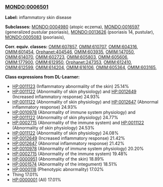 
### [MONDO:0006501](http://purl.obolibrary.org/obo/MONDO_0006501)
**Label:** inflammatory skin disease

**Subclasses:** [MONDO:0004980](http://purl.obolibrary.org/obo/MONDO_0004980) (atopic eczema), [MONDO:0016597](http://purl.obolibrary.org/obo/MONDO_0016597) (generalized pustular psoriasis), [MONDO:0013626](http://purl.obolibrary.org/obo/MONDO_0013626) (psoriasis 14, pustular), [MONDO:0005083](http://purl.obolibrary.org/obo/MONDO_0005083) (psoriasis), 

**Corr. equiv. classes:** [OMIM:607857](http://purl.obolibrary.org/obo/OMIM_607857), [OMIM:610707](http://purl.obolibrary.org/obo/OMIM_610707), [OMIM:604316](http://purl.obolibrary.org/obo/OMIM_604316), [OMIM:601454](http://purl.obolibrary.org/obo/OMIM_601454), [Orphanet:404546](http://www.orpha.net/ORDO/Orphanet_404546), [OMIM:603935](http://purl.obolibrary.org/obo/OMIM_603935), [OMIM:147050](http://purl.obolibrary.org/obo/OMIM_147050), [OMIM:614070](http://purl.obolibrary.org/obo/OMIM_614070), [OMIM:602723](http://purl.obolibrary.org/obo/OMIM_602723), [OMIM:605803](http://purl.obolibrary.org/obo/OMIM_605803), [OMIM:605606](http://purl.obolibrary.org/obo/OMIM_605606), [OMIM:177900](http://purl.obolibrary.org/obo/OMIM_177900), [OMIM:612950](http://purl.obolibrary.org/obo/OMIM_612950), [Orphanet:247353](http://www.orpha.net/ORDO/Orphanet_247353), [OMIM:612410](http://purl.obolibrary.org/obo/OMIM_612410), [OMIM:612599](http://purl.obolibrary.org/obo/OMIM_612599), [OMIM:614204](http://purl.obolibrary.org/obo/OMIM_614204), [OMIM:616106](http://purl.obolibrary.org/obo/OMIM_616106), [OMIM:605364](http://purl.obolibrary.org/obo/OMIM_605364), [OMIM:603165](http://purl.obolibrary.org/obo/OMIM_603165), 

**Class expressions from DL-Learner:**

- [HP:0011123](http://purl.obolibrary.org/obo/HP_0011123) (Inflammatory abnormality of the skin) 25.14%
- [HP:0011122](http://purl.obolibrary.org/obo/HP_0011122) (Abnormality of skin physiology) and [HP:0012649](http://purl.obolibrary.org/obo/HP_0012649) (Increased inflammatory response) 24.93%
- [HP:0011122](http://purl.obolibrary.org/obo/HP_0011122) (Abnormality of skin physiology) and [HP:0012647](http://purl.obolibrary.org/obo/HP_0012647) (Abnormal inflammatory response) 24.93%
- [HP:0010978](http://purl.obolibrary.org/obo/HP_0010978) (Abnormality of immune system physiology) and [HP:0011122](http://purl.obolibrary.org/obo/HP_0011122) (Abnormality of skin physiology) 24.77%
- [HP:0002715](http://purl.obolibrary.org/obo/HP_0002715) (Abnormality of the immune system) and [HP:0011122](http://purl.obolibrary.org/obo/HP_0011122) (Abnormality of skin physiology) 24.53%
- [HP:0011122](http://purl.obolibrary.org/obo/HP_0011122) (Abnormality of skin physiology) 24.08%
- [HP:0012649](http://purl.obolibrary.org/obo/HP_0012649) (Increased inflammatory response) 21.42%
- [HP:0012647](http://purl.obolibrary.org/obo/HP_0012647) (Abnormal inflammatory response) 21.42%
- [HP:0010978](http://purl.obolibrary.org/obo/HP_0010978) (Abnormality of immune system physiology) 20.20%
- [HP:0002715](http://purl.obolibrary.org/obo/HP_0002715) (Abnormality of the immune system) 19.48%
- [HP:0000951](http://purl.obolibrary.org/obo/HP_0000951) (Abnormality of the skin) 18.89%
- [HP:0001574](http://purl.obolibrary.org/obo/HP_0001574) (Abnormality of the integument) 18.51%
- [HP:0000118](http://purl.obolibrary.org/obo/HP_0000118) (Phenotypic abnormality) 17.02%
- Thing 17.01%
- [HP:0000001](http://purl.obolibrary.org/obo/HP_0000001) (All) 17.01%


